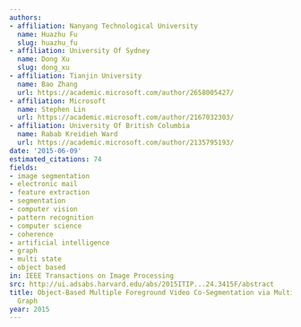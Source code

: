 ```yaml
---
authors:
- affiliation: Nanyang Technological University
  name: Huazhu Fu
  slug: huazhu_fu
- affiliation: University Of Sydney
  name: Dong Xu
  slug: dong_xu
- affiliation: Tianjin University
  name: Bao Zhang
  url: https://academic.microsoft.com/author/2658005427/
- affiliation: Microsoft
  name: Stephen Lin
  url: https://academic.microsoft.com/author/2167032303/
- affiliation: University Of British Columbia
  name: Rabab Kreidieh Ward
  url: https://academic.microsoft.com/author/2135795193/
date: '2015-06-09'
estimated_citations: 74
fields:
- image segmentation
- electronic mail
- feature extraction
- segmentation
- computer vision
- pattern recognition
- computer science
- coherence
- artificial intelligence
- graph
- multi state
- object based
in: IEEE Transactions on Image Processing
src: http://ui.adsabs.harvard.edu/abs/2015ITIP...24.3415F/abstract
title: Object-Based Multiple Foreground Video Co-Segmentation via Multi-State Selection
  Graph
year: 2015
---
```

